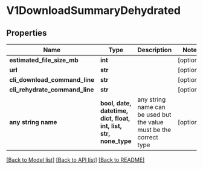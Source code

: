 # V1DownloadSummaryDehydrated


## Properties
Name | Type | Description | Notes
------------ | ------------- | ------------- | -------------
**estimated_file_size_mb** | **int** |  | [optional] 
**url** | **str** |  | [optional] 
**cli_download_command_line** | **str** |  | [optional] 
**cli_rehydrate_command_line** | **str** |  | [optional] 
**any string name** | **bool, date, datetime, dict, float, int, list, str, none_type** | any string name can be used but the value must be the correct type | [optional]

[[Back to Model list]](../README.md#documentation-for-models) [[Back to API list]](../README.md#documentation-for-api-endpoints) [[Back to README]](../README.md)


